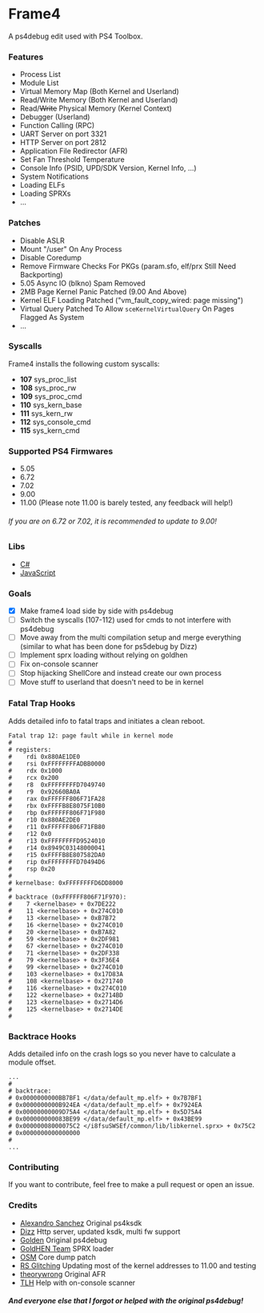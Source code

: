 # Frame4
A ps4debug edit used with PS4 Toolbox.

### Features
- Process List
- Module List
- Virtual Memory Map (Both Kernel and Userland)
- Read/Write Memory (Both Kernel and Userland)
- Read/~~Write~~ Physical Memory (Kernel Context)
- Debugger (Userland)
- Function Calling (RPC)
- UART Server on port 3321
- HTTP Server on port 2812
- Application File Redirector (AFR)
- Set Fan Threshold Temperature
- Console Info (PSID, UPD/SDK Version, Kernel Info, ...)
- System Notifications
- Loading ELFs
- Loading SPRXs
- ...

### Patches
- Disable ASLR
- Mount "/user" On Any Process
- Disable Coredump
- Remove Firmware Checks For PKGs (param.sfo, elf/prx Still Need Backporting)
- 5.05 Async IO (blkno) Spam Removed
- 2MB Page Kernel Panic Patched (9.00 And Above)
- Kernel ELF Loading Patched ("vm_fault_copy_wired: page missing")
- Virtual Query Patched To Allow `sceKernelVirtualQuery` On Pages Flagged As System
- ...

### Syscalls
Frame4 installs the following custom syscalls:
- **107** sys_proc_list
- **108** sys_proc_rw
- **109** sys_proc_cmd
- **110** sys_kern_base
- **111** sys_kern_rw
- **112** sys_console_cmd
- **115** sys_kern_cmd

### Supported PS4 Firmwares
- 5.05
- 6.72
- 7.02
- 9.00
- 11.00 (Please note 11.00 is barely tested, any feedback will help!)
###### If you are on 6.72 or 7.02, it is recommended to update to 9.00!

### Libs
- [C#](https://github.com/DeathRGH/libframe4-cs)
- [JavaScript](https://github.com/DeathRGH/libframe4-js)

### Goals
- [x] Make frame4 load side by side with ps4debug
- [ ] Switch the syscalls (107-112) used for cmds to not interfere with ps4debug
- [ ] Move away from the multi compilation setup and merge everything (similar to what has been done for ps5debug by Dizz)
- [ ] Implement sprx loading without relying on goldhen
- [ ] Fix on-console scanner
- [ ] Stop hijacking ShellCore and instead create our own process
- [ ] Move stuff to userland that doesn't need to be in kernel

### Fatal Trap Hooks
Adds detailed info to fatal traps and initiates a clean reboot.
```
Fatal trap 12: page fault while in kernel mode
#
# registers:
#    rdi 0x880AE1DE0
#    rsi 0xFFFFFFFFADBB0000
#    rdx 0x1000
#    rcx 0x200
#    r8  0xFFFFFFFFD7049740
#    r9  0x92660BA0A
#    rax 0xFFFFFF806F71FA28
#    rbx 0xFFFFB8E8075F10B0
#    rbp 0xFFFFFF806F71F980
#    r10 0x880AE2DE0
#    r11 0xFFFFFF806F71FB80
#    r12 0x0
#    r13 0xFFFFFFFFD9524010
#    r14 0x8949C03148000041
#    r15 0xFFFFB8E807582DA0
#    rip 0xFFFFFFFFD70494D6
#    rsp 0x20
#
# kernelbase: 0xFFFFFFFFD6DD8000
#
# backtrace (0xFFFFFF806F71F970):
#    7 <kernelbase> + 0x7DE222
#    11 <kernelbase> + 0x274C010
#    13 <kernelbase> + 0xB7B72
#    16 <kernelbase> + 0x274C010
#    20 <kernelbase> + 0xB7A82
#    59 <kernelbase> + 0x2DF981
#    67 <kernelbase> + 0x274C010
#    71 <kernelbase> + 0x2DF338
#    79 <kernelbase> + 0x3F36E4
#    99 <kernelbase> + 0x274C010
#    103 <kernelbase> + 0x17D83A
#    108 <kernelbase> + 0x271740
#    116 <kernelbase> + 0x274C010
#    122 <kernelbase> + 0x2714BD
#    123 <kernelbase> + 0x2714D6
#    125 <kernelbase> + 0x2714DE
#
```

### Backtrace Hooks
Adds detailed info on the crash logs so you never have to calculate a module offset.
```
...
#
# backtrace:
# 0x0000000000BB7BF1 </data/default_mp.elf> + 0x7B7BF1
# 0x0000000000B924EA </data/default_mp.elf> + 0x7924EA
# 0x00000000009D75A4 </data/default_mp.elf> + 0x5D75A4
# 0x000000000083BE99 </data/default_mp.elf> + 0x43BE99
# 0x00000008000075C2 </i8fsuSWSEf/common/lib/libkernel.sprx> + 0x75C2
# 0x0000000000000000
#
...
```

### Contributing
If you want to contribute, feel free to make a pull request or open an issue.

### Credits
- [Alexandro Sanchez](https://github.com/AlexAltea) Original ps4ksdk
- [Dizz](https://twitter.com/DizzMods) Http server, updated ksdk, multi fw support
- [Golden]() Original ps4debug
- [GoldHEN Team](https://github.com/GoldHEN) SPRX loader
- [OSM](https://twitter.com/LegendaryOSM) Core dump patch
- [RS Glitching](https://www.youtube.com/@RSGLITCHING) Updating most of the kernel addresses to 11.00 and testing
- [theorywrong](https://twitter.com/TheoryWrong) Original AFR
- [TLH](https://github.com/TetzkatLipHoka) Help with on-console scanner

##### And everyone else that I forgot or helped with the original ps4debug!
